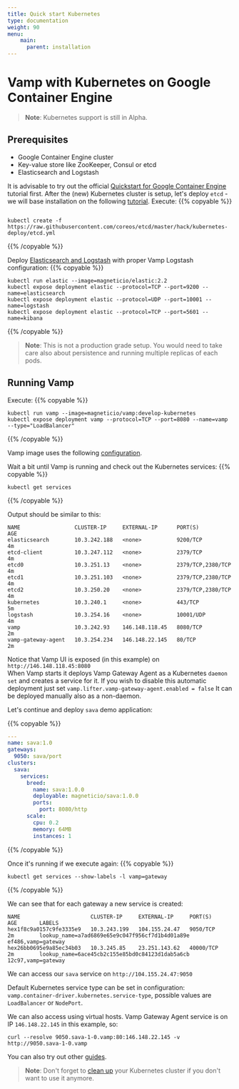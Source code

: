 ```yaml
---
title: Quick start Kubernetes
type: documentation
weight: 90
menu:
    main:
      parent: installation
---
```


# Vamp with Kubernetes on Google Container Engine

>**Note**: Kubernetes support is still in Alpha.

## Prerequisites

- Google Container Engine cluster
- Key-value store like ZooKeeper, Consul or etcd
- Elasticsearch and Logstash

It is advisable to try out the official [Quickstart for Google Container Engine](https://cloud.google.com/container-engine/docs/quickstart) tutorial first.
After the (new) Kubernetes cluster is setup, let's deploy `etcd` - we will base installation on the following [tutorial](https://github.com/coreos/etcd/tree/master/hack/kubernetes-deploy).
Execute: 
{{% copyable %}}
```

kubectl create -f https://raw.githubusercontent.com/coreos/etcd/master/hack/kubernetes-deploy/etcd.yml
```
{{% /copyable %}}

Deploy [Elasticsearch and Logstash](https://github.com/magneticio/elastic) with proper Vamp Logstash configuration:
{{% copyable %}}
```
kubectl run elastic --image=magneticio/elastic:2.2
kubectl expose deployment elastic --protocol=TCP --port=9200 --name=elasticsearch
kubectl expose deployment elastic --protocol=UDP --port=10001 --name=logstash
kubectl expose deployment elastic --protocol=TCP --port=5601 --name=kibana
```
{{% /copyable %}}

>**Note**: This is not a production grade setup. You would need to take care also about persistence and running multiple replicas of each pods.

## Running Vamp

Execute:
{{% copyable %}}
```
kubectl run vamp --image=magneticio/vamp:develop-kubernetes
kubectl expose deployment vamp --protocol=TCP --port=8080 --name=vamp --type="LoadBalancer"
```
{{% /copyable %}}

Vamp image uses the following [configuration](https://github.com/magneticio/vamp-docker/blob/master/vamp-kubernetes/conf/application.conf).

Wait a bit until Vamp is running and check out the Kubernetes services:
{{% copyable %}}
```
kubectl get services
```
{{% /copyable %}}

Output should be similar to this:

```
NAME                 CLUSTER-IP     EXTERNAL-IP      PORT(S)             AGE
elasticsearch        10.3.242.188   <none>           9200/TCP            4m
etcd-client          10.3.247.112   <none>           2379/TCP            4m
etcd0                10.3.251.13    <none>           2379/TCP,2380/TCP   4m
etcd1                10.3.251.103   <none>           2379/TCP,2380/TCP   4m
etcd2                10.3.250.20    <none>           2379/TCP,2380/TCP   4m
kubernetes           10.3.240.1     <none>           443/TCP             5m
logstash             10.3.254.16    <none>           10001/UDP           4m
vamp                 10.3.242.93    146.148.118.45   8080/TCP            2m
vamp-gateway-agent   10.3.254.234   146.148.22.145   80/TCP              2m
```

Notice that Vamp UI is exposed (in this example) on `http://146.148.118.45:8080`<br>
When Vamp starts it deploys Vamp Gateway Agent as a Kubernetes `daemon set` and creates a service for it. 
If you wish to disable this automatic deployment just set `vamp.lifter.vamp-gateway-agent.enabled = false`
It can be deployed manually also as a non-daemon.

Let's continue and deploy `sava` demo application:

{{% copyable %}}
```yaml
---
name: sava:1.0
gateways:
  9050: sava/port
clusters:
  sava:
    services:
      breed:
        name: sava:1.0.0
        deployable: magneticio/sava:1.0.0
        ports:
          port: 8080/http
      scale:
        cpu: 0.2       
        memory: 64MB
        instances: 1
```
{{% /copyable %}}

Once it's running if we execute again:
{{% copyable %}}
```
kubectl get services --show-labels -l vamp=gateway
```
{{% /copyable %}}

We can see that for each gateway a new service is created:

```
NAME                      CLUSTER-IP     EXTERNAL-IP     PORT(S)     AGE       LABELS
hex1f8c9a0157c9fe3335e9   10.3.243.199   104.155.24.47   9050/TCP    2m        lookup_name=a7ad6869e65e9c047f956cf7d1b4d01a89e
ef486,vamp=gateway
hex26bb0695e9a85ec34b03   10.3.245.85    23.251.143.62   40000/TCP   2m        lookup_name=6ace45cb2c155e85bd0c84123d1dab5a6cb
12c97,vamp=gateway
```

We can access our `sava` service on `http://104.155.24.47:9050`

Default Kubernetes service type can be set in configuration: `vamp.container-driver.kubernetes.service-type`, possible values are `LoadBalancer` or `NodePort`. 

We can also access using virtual hosts. Vamp Gateway Agent service is on IP `146.148.22.145` in this example, so:
```
curl --resolve 9050.sava-1-0.vamp:80:146.148.22.145 -v http://9050.sava-1-0.vamp
```

You can also try out other [guides](/documentation/guides/).

>**Note**: Don't forget to [clean up](https://cloud.google.com/container-engine/docs/quickstart#clean-up) your Kubernetes cluster if you don't want to use it anymore.